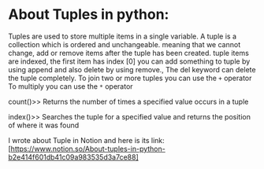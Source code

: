 # About Tuples in python:
Tuples are used to store multiple items in a single variable. A tuple is a collection which is ordered and unchangeable. meaning that we cannot change, add or remove items after the tuple has been created.
tuple items are indexed, the first item has index [0]
you can add something to tuple by using append and also delete by using remove.,
The del keyword can delete the tuple completely.
To join two or more tuples you can use the `+` operator
To multiply you can use the `*` operator

count()>> Returns the number of times a specified value occurs in a tuple

index()>> Searches the tuple for a specified value and returns the position of where it was found

I wrote about Tuple in Notion and here is its link:
[https://www.notion.so/About-tuples-in-python-b2e414f601db41c09a983535d3a7ce88]
